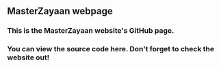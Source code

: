 ## MasterZayaan webpage
### This is the MasterZayaan website's GitHub page.

### You can view the source code here. Don't forget to check the website out!
